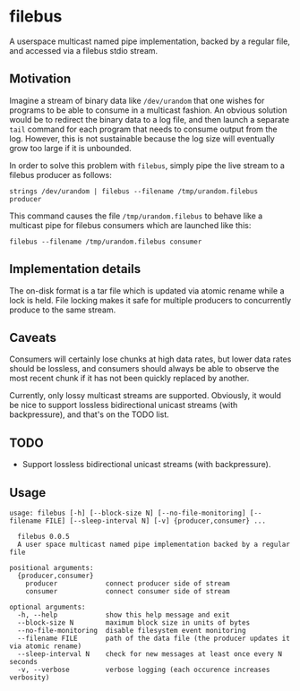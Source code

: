# filebus

A userspace multicast named pipe implementation, backed by a regular
file, and accessed via a filebus stdio stream.

## Motivation

Imagine a stream of binary data like `/dev/urandom` that one wishes
for programs to be able to consume in a multicast fashion. An
obvious solution would be to redirect the binary data to a log file,
and then launch a separate `tail` command for each program that needs to
consume output from the log. However, this is not sustainable because
the log size will eventually grow too large if it is unbounded.

In order to solve this problem with `filebus`, simply pipe the live
stream to a filebus producer as follows:
```
strings /dev/urandom | filebus --filename /tmp/urandom.filebus producer
```

This command causes the file `/tmp/urandom.filebus` to behave like a
multicast pipe for filebus consumers which are launched like this:
```
filebus --filename /tmp/urandom.filebus consumer
```

## Implementation details

The on-disk format is a tar file which is updated via atomic rename
while a lock is held. File locking makes it safe for multiple
producers to concurrently produce to the same stream.

## Caveats

Consumers will certainly lose chunks at high data rates, but lower data
rates should be lossless, and consumers should always be able to observe
the most recent chunk if it has not been quickly replaced by another.

Currently, only lossy multicast streams are supported. Obviously, it
would be nice to support lossless bidirectional unicast streams (with
backpressure), and that's on the TODO list.

## TODO

* Support lossless bidirectional unicast streams (with backpressure).

## Usage
```
usage: filebus [-h] [--block-size N] [--no-file-monitoring] [--filename FILE] [--sleep-interval N] [-v] {producer,consumer} ...

  filebus 0.0.5
  A user space multicast named pipe implementation backed by a regular file

positional arguments:
  {producer,consumer}
    producer            connect producer side of stream
    consumer            connect consumer side of stream

optional arguments:
  -h, --help            show this help message and exit
  --block-size N        maximum block size in units of bytes
  --no-file-monitoring  disable filesystem event monitoring
  --filename FILE       path of the data file (the producer updates it via atomic rename)
  --sleep-interval N    check for new messages at least once every N seconds
  -v, --verbose         verbose logging (each occurence increases verbosity)
```
